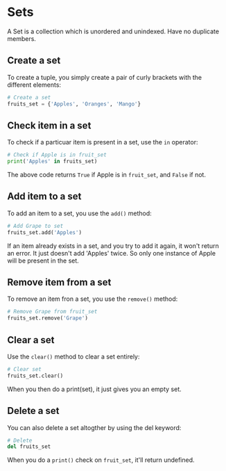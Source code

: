 # Sets
A Set is a collection which is unordered and unindexed. Have no duplicate members.

## Create a set
To create a tuple, you simply create a pair of curly brackets with the different elements:
```python title="my-python-app/sets.py"
# Create a set
fruits_set = {'Apples', 'Oranges', 'Mango'}
```

## Check item in a set
To check if a particuar item is present in a set, use the `in` operator:
```python title="my-python-app/sets.py"
# Check if Apple is in fruit_set
print('Apples' in fruits_set)
```
The above code returns `True` if Apple is in `fruit_set`, and `False` if not.

## Add item to a set
To add an item to a set, you use the `add()` method:
```python title="my-python-app/sets.py"
# Add Grape to set
fruits_set.add('Apples')
```
If an item already exists in a set, and you try to add it again, it won't return an error. It just doesn't add 'Apples' twice. So only one instance of Apple will be present in the set.


## Remove item from a set
To remove an item fron a set, you use the `remove()` method:
```python title="my-python-app/sets.py"
# Remove Grape from fruit_set
fruits_set.remove('Grape')
```
## Clear a set
Use the `clear()` method to clear a set entirely:
```python title="my-python-app/sets.py"
# Clear set
fruits_set.clear()
```
When you then do a print(set), it just gives you an empty set.

## Delete a set
You can also delete a set altogther by using the del keyword:

```python title="my-python-app/sets.py"
# Delete
del fruits_set
```
When you do a `print()` check on `fruit_set`, it'll return undefined.